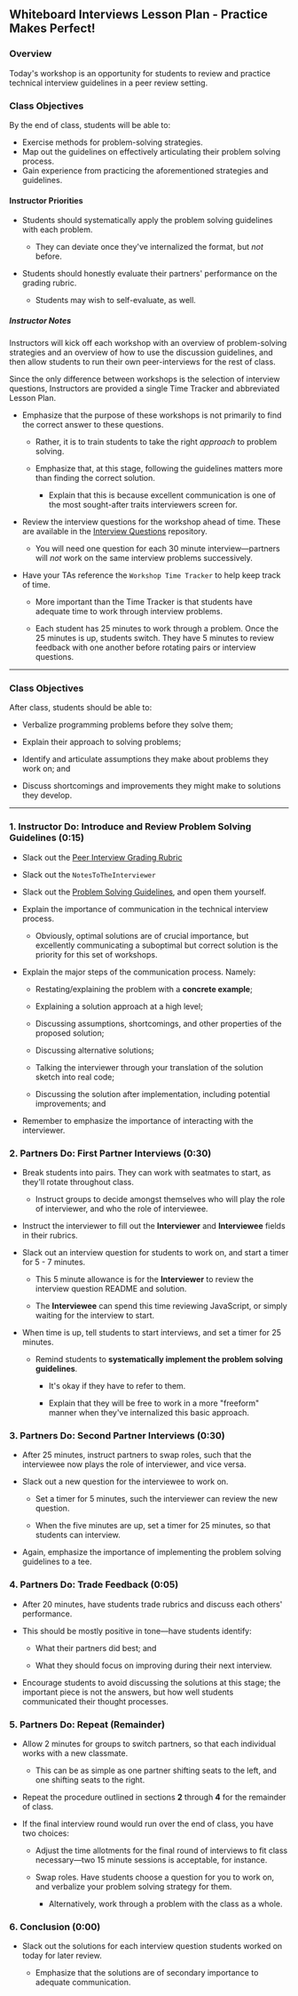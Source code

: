 ## Whiteboard Interviews Lesson Plan - Practice Makes Perfect!

### Overview

Today's workshop is an opportunity for students to review and practice technical interview guidelines in a peer review setting.

### Class Objectives

By the end of class, students will be able to:

* Exercise methods for problem-solving strategies.
* Map out the guidelines on effectively articulating their problem solving process.
* Gain experience from practicing the aforementioned strategies and guidelines.

#### Instructor Priorities

* Students should systematically apply the problem solving guidelines with each problem.

  * They can deviate once they've internalized the format, but _not_ before.

* Students should honestly evaluate their partners' performance on the grading rubric.

  * Students may wish to self-evaluate, as well.

##### Instructor Notes

Instructors will kick off each workshop with an overview of problem-solving strategies and an overview of how to use the discussion guidelines, and then allow students to run their own peer-interviews for the rest of class.

Since the only difference between workshops is the selection of interview questions, Instructors are provided a single Time Tracker and abbreviated Lesson Plan.

* Emphasize that the purpose of these workshops is not primarily to find the correct answer to these questions.

  * Rather, it is to train students to take the right _approach_ to problem solving.

  * Emphasize that, at this stage, following the guidelines matters more than finding the correct solution.

    * Explain that this is because excellent communication is one of the most sought-after traits interviewers screen for.

* Review the interview questions for the workshop ahead of time. These are available in the [Interview Questions](../3-Interview-Qs) repository.

  * You will need one question for each 30 minute interview—partners will _not_ work on the same interview problems successively.

* Have your TAs reference the `Workshop Time Tracker` to help keep track of time.

  * More important than the Time Tracker is that students have adequate time to work through interview problems.

  * Each student has 25 minutes to work through a problem. Once the 25 minutes is up, students switch. They have 5 minutes to review feedback with one another before rotating pairs or interview questions.

- - -

### Class Objectives

After class, students should be able to:

* Verbalize programming problems before they solve them;

* Explain their approach to solving problems;

* Identify and articulate assumptions they make about problems they work on; and

* Discuss shortcomings and improvements they might make to solutions they develop.

- - -

### 1. Instructor Do: Introduce and Review Problem Solving Guidelines (0:15)

* Slack out the [Peer Interview Grading Rubric](../2-Resources/PeerTechnicalInterviewRubric.xlsx)

* Slack out the `NotesToTheInterviewer`

* Slack out the [Problem Solving Guidelines](../2-Resources/TechnicalInterviewGuidelines.pdf), and open them yourself.

* Explain the importance of communication in the technical interview process.

  * Obviously, optimal solutions are of crucial importance, but excellently communicating a suboptimal but correct solution is the priority for this set of workshops.

* Explain the major steps of the communication process. Namely:

  * Restating/explaining the problem with a **concrete example**;

  * Explaining a solution approach at a high level;

  * Discussing assumptions, shortcomings, and other properties of the proposed solution;

  * Discussing alternative solutions;

  * Talking the interviewer through your translation of the solution sketch into real code;

  * Discussing the solution after implementation, including potential improvements; and

* Remember to emphasize the importance of interacting with the interviewer.

### 2. Partners Do: First Partner Interviews (0:30)

* Break students into pairs. They can work with seatmates to start, as they'll rotate throughout class.

  * Instruct groups to decide amongst themselves who will play the role of interviewer, and who the role of interviewee.

* Instruct the interviewer to fill out the **Interviewer** and **Interviewee** fields in their rubrics.

* Slack out an interview question for students to work on, and start a timer for 5 - 7 minutes.

  * This 5 minute allowance is for the **Interviewer** to review the interview question README and solution.

  * The **Interviewee** can spend this time reviewing JavaScript, or simply waiting for the interview to start.

* When time is up, tell students to start interviews, and set a timer for 25 minutes.

  * Remind students to **systematically implement the problem solving guidelines**.

    * It's okay if they have to refer to them.

    * Explain that they will be free to work in a more "freeform" manner when they've internalized this basic approach.

### 3. Partners Do: Second Partner Interviews (0:30)

* After 25 minutes, instruct partners to swap roles, such that the interviewee now plays the role of interviewer, and vice versa.

* Slack out a new question for the interviewee to work on.

  * Set a timer for 5 minutes, such the interviewer can review the new question.

  * When the five minutes are up, set a timer for 25 minutes, so that students can interview.

* Again, emphasize the importance of implementing the problem solving guidelines to a tee.

### 4. Partners Do: Trade Feedback (0:05)

* After 20 minutes, have students trade rubrics and discuss each others' performance.

* This should be mostly positive in tone—have students identify:

  * What their partners did best; and

  * What they should focus on improving during their next interview.

* Encourage students to avoid discussing the solutions at this stage; the important piece is not the answers, but how well students communicated their thought processes.

### 5. Partners Do: Repeat (Remainder)

* Allow 2 minutes for groups to switch partners, so that each individual works with a new classmate.

  * This can be as simple as one partner shifting seats to the left, and one shifting seats to the right.

* Repeat the procedure outlined in sections **2** through **4** for the remainder of class.

* If the final interview round would run over the end of class, you have two choices:

  * Adjust the time allotments for the final round of interviews to fit class necessary—two 15 minute sessions is acceptable, for instance.

  * Swap roles. Have students choose a question for you to work on, and verbalize your problem solving strategy for them.

    * Alternatively, work through a problem with the class as a whole.

### 6. Conclusion (0:00)

* Slack out the solutions for each interview question students worked on today for later review.

  * Emphasize that the solutions are of secondary importance to adequate communication.
